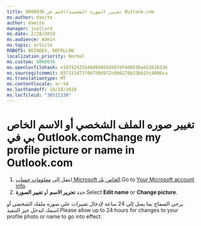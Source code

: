 ```yaml
---
title: 8000036 تغيير الصورة الشخصية/الاسم في Outlook.com
ms.author: daeite
author: daeite
manager: joallard
ms.date: 2/28/2019
ms.audience: Admin
ms.topic: article
ROBOTS: NOINDEX, NOFOLLOW
localization_priority: Normal
ms.custom: 8000036
ms.openlocfilehash: e18742425546d9d455d56fdf400338a45361633b
ms.sourcegitcommit: 037331d71f06750d972c0b6278b23bb15c4806ca
ms.translationtype: MT
ms.contentlocale: ar-SA
ms.lasthandoff: 10/18/2019
ms.locfileid: "36511330"
---
```

# <a name="change-my-profile-picture-or-name-in-outlookcom"></a><span data-ttu-id="2119e-102">تغيير صوره الملف الشخصي أو الاسم الخاص بي في Outlook.com</span><span class="sxs-lookup"><span data-stu-id="2119e-102">Change my profile picture or name in Outlook.com</span></span>

1. <span data-ttu-id="2119e-103">انتقل إلى [معلومات حساب Microsoft الخاص بك](https://go.microsoft.com/fwlink/p/?linkid=860841).</span><span class="sxs-lookup"><span data-stu-id="2119e-103">Go to [Your Microsoft account info](https://go.microsoft.com/fwlink/p/?linkid=860841).</span></span>
1. <span data-ttu-id="2119e-104">حدد **تحرير الاسم** أو **تغيير الصورة**.</span><span class="sxs-lookup"><span data-stu-id="2119e-104">Select **Edit name** or **Change picture**.</span></span>

<span data-ttu-id="2119e-105">يرجى السماح بما يصل إلى 24 ساعة لإدخال تغييرات علي صوره ملفك الشخصي أو اسمك لتدخل حيز التنفيذ.</span><span class="sxs-lookup"><span data-stu-id="2119e-105">Please allow up to 24 hours for changes to your profile photo or name to go into effect.</span></span>